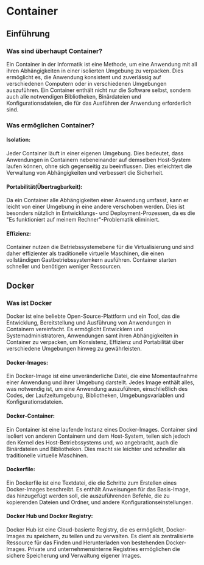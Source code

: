 # Container 

## Einführung 
### Was sind überhaupt Container?

Ein Container in der Informatik ist eine Methode, um eine Anwendung mit all ihren Abhängigkeiten in einer isolierten Umgebung zu verpacken. Dies ermöglicht es, die Anwendung konsistent und zuverlässig auf verschiedenen Computern oder in verschiedenen Umgebungen auszuführen. Ein Container enthält nicht nur die Software selbst, sondern auch alle notwendigen Bibliotheken, Binärdateien und Konfigurationsdateien, die für das Ausführen der Anwendung erforderlich sind.

### Was ermöglichen Container?

#### Isolation: 
Jeder Container läuft in einer eigenen Umgebung. Dies bedeutet, dass Anwendungen in Containern nebeneinander auf demselben Host-System laufen können, ohne sich gegenseitig zu beeinflussen. Dies erleichtert die Verwaltung von Abhängigkeiten und verbessert die Sicherheit.

#### Portabilität(Übertragbarkeit): 
Da ein Container alle Abhängigkeiten einer Anwendung umfasst, kann er leicht von einer Umgebung in eine andere verschoben werden. Dies ist besonders nützlich in Entwicklungs- und Deployment-Prozessen, da es die "Es funktioniert auf meinem Rechner"-Problematik eliminiert.

#### Effizienz: 
Container nutzen die Betriebssystemebene für die Virtualisierung und sind daher effizienter als traditionelle virtuelle Maschinen, die einen vollständigen Gastbetriebssystemkern ausführen. Container starten schneller und benötigen weniger Ressourcen.


## Docker 

### Was ist Docker 
Docker ist eine beliebte Open-Source-Plattform und ein Tool, das die Entwicklung, Bereitstellung und Ausführung von Anwendungen in Containern vereinfacht. Es ermöglicht Entwicklern und Systemadministratoren, Anwendungen samt ihren Abhängigkeiten in Container zu verpacken, um Konsistenz, Effizienz und Portabilität über verschiedene Umgebungen hinweg zu gewährleisten.

#### Docker-Images: 
Ein Docker-Image ist eine unveränderliche Datei, die eine Momentaufnahme einer Anwendung und ihrer Umgebung darstellt. Jedes Image enthält alles, was notwendig ist, um eine Anwendung auszuführen, einschließlich des Codes, der Laufzeitumgebung, Bibliotheken, Umgebungsvariablen und Konfigurationsdateien.

#### Docker-Container: 
Ein Container ist eine laufende Instanz eines Docker-Images. Container sind isoliert von anderen Containern und dem Host-System, teilen sich jedoch den Kernel des Host-Betriebssystems und, wo angebracht, auch die Binärdateien und Bibliotheken. Dies macht sie leichter und schneller als traditionelle virtuelle Maschinen.

#### Dockerfile:
Ein Dockerfile ist eine Textdatei, die die Schritte zum Erstellen eines Docker-Images beschreibt. Es enthält Anweisungen für das Basis-Image, das hinzugefügt werden soll, die auszuführenden Befehle, die zu kopierenden Dateien und Ordner, und andere Konfigurationseinstellungen.

#### Docker Hub und Docker Registry: 
Docker Hub ist eine Cloud-basierte Registry, die es ermöglicht, Docker-Images zu speichern, zu teilen und zu verwalten. Es dient als zentralisierte Ressource für das Finden und Herunterladen von bestehenden Docker-Images. Private und unternehmensinterne Registries ermöglichen die sichere Speicherung und Verwaltung eigener Images.
